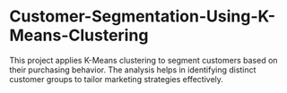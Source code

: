 # Customer-Segmentation-Using-K-Means-Clustering
This project applies K-Means clustering to segment customers based on their purchasing behavior. The analysis helps in identifying distinct customer groups to tailor marketing strategies effectively.
